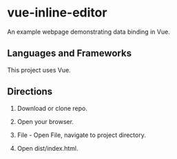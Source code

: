 # vue-inline-editor

An example webpage demonstrating data binding in Vue.

## Languages and Frameworks

This project uses Vue.

## Directions

1. Download or clone repo.

2. Open your browser.

3. File - Open File, navigate to project directory.

4. Open dist/index.html.
